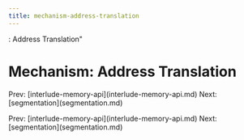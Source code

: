```yaml
---
title: mechanism-address-translation
---
```


: Address Translation\"

# Mechanism: Address Translation

Prev:
\[interlude-memory-api](interlude-memory-api.md)
Next: \[segmentation](segmentation.md)

Prev:
\[interlude-memory-api](interlude-memory-api.md)
Next: \[segmentation](segmentation.md)
